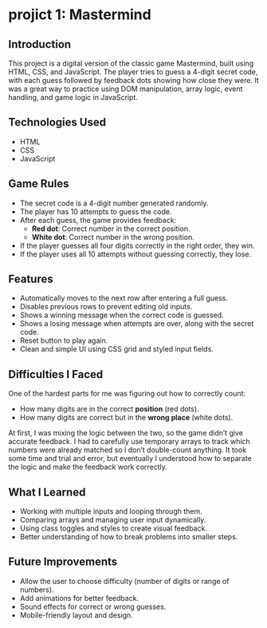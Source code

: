 # projict 1: Mastermind


## Introduction

This project is a digital version of the classic game Mastermind, built using HTML, CSS, and JavaScript. The player tries to guess a 4-digit secret code, with each guess followed by feedback dots showing how close they were. It was a great way to practice using DOM manipulation, array logic, event handling, and game logic in JavaScript.

## Technologies Used

- HTML
- CSS
- JavaScript 

## Game Rules

- The secret code is a 4-digit number generated randomly.
- The player has 10 attempts to guess the code.
- After each guess, the game provides feedback:
  - **Red dot**: Correct number in the correct position.
  - **White dot**: Correct number in the wrong position.
- If the player guesses all four digits correctly in the right order, they win.
- If the player uses all 10 attempts without guessing correctly, they lose.

## Features

- Automatically moves to the next row after entering a full guess.
- Disables previous rows to prevent editing old inputs.
- Shows a winning message when the correct code is guessed.
- Shows a losing message when attempts are over, along with the secret code.
- Reset button to play again.
- Clean and simple UI using CSS grid and styled input fields.

## Difficulties I Faced

One of the hardest parts for me was figuring out how to correctly count:
- How many digits are in the correct **position** (red dots).
- How many digits are correct but in the **wrong place** (white dots).

At first, I was mixing the logic between the two, so the game didn’t give accurate feedback. I had to carefully use temporary arrays to track which numbers were already matched so I don’t double-count anything. It took some time and trial and error, but eventually I understood how to separate the logic and make the feedback work correctly.

## What I Learned

- Working with multiple inputs and looping through them.
- Comparing arrays and managing user input dynamically.
- Using class toggles and styles to create visual feedback.
- Better understanding of how to break problems into smaller steps.

## Future Improvements

- Allow the user to choose difficulty (number of digits or range of numbers).
- Add animations for better feedback.
- Sound effects for correct or wrong guesses.
- Mobile-friendly layout and design.

